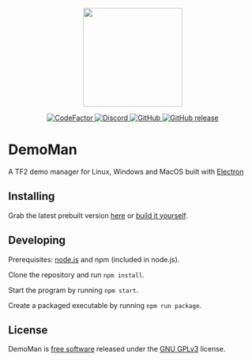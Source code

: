 <p align="center">
  <img src="https://raw.githubusercontent.com/narcha/demoman/main/githubassets/Banner.png"
       height="200">
</p>
<p align="center">
  <a href="https://www.codefactor.io/repository/github/narcha/demoman" alt="CodeFactor">
    <img alt="CodeFactor" src="https://img.shields.io/codefactor/grade/github/narcha/demoman?style=for-the-badge">
  </a>
  <a href="https://discord.gg/GduKxhYFhR">
    <img alt="Discord" src="https://img.shields.io/discord/966262251944292372?style=for-the-badge">
  </a>
  <a href="https://github.com/Narcha/DemoMan/blob/main/LICENSE.txt">
    <img alt="GitHub" src="https://img.shields.io/github/license/Narcha/Demoman?style=for-the-badge">
  </a>
  <a href="https://github.com/Narcha/DemoMan/releases/latest">
    <img alt="GitHub release" src="https://img.shields.io/github/v/release/narcha/demoman?include_prereleases&style=for-the-badge">
  </a>
</p>

# DemoMan

A TF2 demo manager for Linux, Windows and MacOS built with [Electron](https://www.electronjs.org/)

## Installing

Grab the latest prebuilt version [here](https://github.com/Narcha/DemoMan/releases) or [build it yourself](#Developing).

## Developing

Prerequisites: [node.js](https://nodejs.org/en/download/) and npm (included in node.js).

Clone the repository and run `npm install`.

Start the program by running `npm start`.

Create a packaged executable by running `npm run package`.

## License

DemoMan is [free software](https://www.gnu.org/philosophy/free-sw.html) released under the [GNU GPLv3](LICENSE) license.
